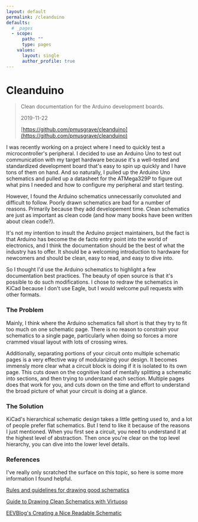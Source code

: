 ```yaml
---
layout: default
permalink: /cleanduino
defaults:
  # _pages
  - scope:
      path: ""
      type: pages
    values:
      layout: single
      author_profile: true
---
```


# Cleanduino

> Clean documentation for the Arduino development boards.
>
> 2019-11-22
>
> [https://github.com/pmusgrave/cleanduino](https://github.com/pmusgrave/cleanduino)

I was recently working on a project where I need to quickly test a microcontroller's peripheral. I decided to use an Arduino Uno to test out communication with my target hardware because it's a well-tested and standardized development board that's easy to spin up quickly and I have tons of them on hand. And so naturally, I pulled up the Arduino Uno schematics and pulled up a datasheet for the ATMega329P to figure out what pins I needed and how to configure my peripheral and start testing.

However, I found the Arduino schematics unnecessarily convoluted and difficult to follow. Poorly drawn schematics are bad for a number of reasons. Primarily because they add developement time. Clean schematics are just as important as clean code (and how many books have been written about clean code?).

It's not my intention to insult the Arduino project maintainers, but the fact is that Arduino has become the de facto entry point into the world of electronics, and I think the documentation should be the best of what the industry has to offer. It should be a welcoming introduction to hardware for newcomers and should be clean, easy to read, and easy to dive into.

So I thought I'd use the Arduino schematics to highlight a few documentation best practices. The beauty of open source is that it's possible to do such modifications. I chose to redraw the schematics in KiCad because I don't use Eagle, but I would welcome pull requests with other formats. 

### The Problem

Mainly, I think where the Arduino schematics fall short is that they try to fit too much on one schematic page. There is no reason to constrain your schematics to a single page, particularly when doing so forces a more crammed visual layout with lots of crossing wires. 

Additionally, separating portions of your circuit onto multiple schematic pages is a very effective way of modularizing your design. It becomes immensly more clear what a circuit block is doing if it is isolated to its own page. This cuts down on the cognitive load of mentally splitting a schematic into sections, and then trying to understand each section. Multiple pages does that work for you, and cuts down on the time and effort to understand the broad picture of what your circuit is doing at a glance.

### The Solution

KiCad's hierarchical schematic design takes a little getting used to, and a lot of people prefer flat schematics. But I tend to like it because of the reasons I just mentioned. When you first see a circuit, you need to understand it at the highest level of abstraction. Then once you're clear on the top level hierarchy, you can dive into the lower level details.

### References

I've really only scratched the surface on this topic, so here is some more information I found helpful.

[Rules and guidelines for drawing good schematics](https://electronics.stackexchange.com/questions/28251/rules-and-guidelines-for-drawing-good-schematics/28255#28255)

[Guide to Drawing Clean Schematics with Virtuoso](https://www.egr.msu.edu/classes/ece410/mason/files/guide-schematictips.pdf)

[EEVBlog's Creating a Nice Readable Schematic](https://www.youtube.com/watch?v=R_Ud-FxUw0g)
